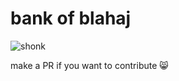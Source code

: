 # bank of blahaj
![shonk](https://cdn.discordapp.com/attachments/1064075408837976075/1129632005357842534/d7D5Den.png)

make a PR if you want to contribute 😸
